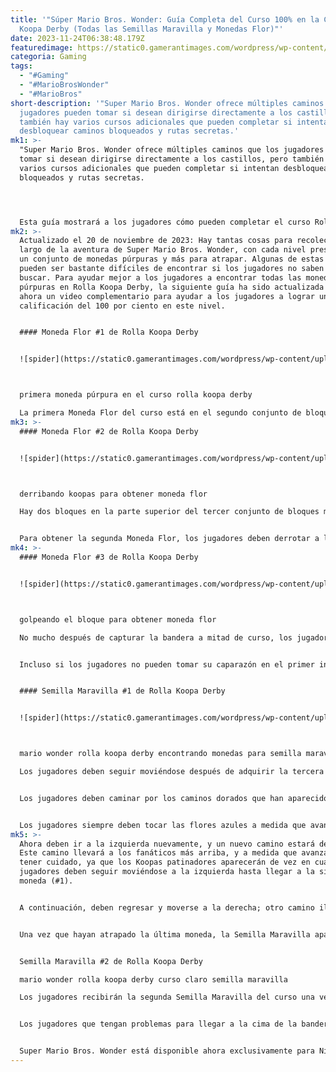```yaml
---
title: '"Súper Mario Bros. Wonder: Guía Completa del Curso 100% en la Carrera de
  Koopa Derby (Todas las Semillas Maravilla y Monedas Flor)"'
date: 2023-11-24T06:38:48.179Z
featuredimage: https://static0.gamerantimages.com/wordpress/wp-content/uploads/2023/10/mario-wonder-rolla-koopa-derby-flower-coin-1.jpg?q=50&fit=crop&w=1500&dpr=1.5
categoria: Gaming
tags:
  - "#Gaming"
  - "#MarioBrosWonder"
  - "#MarioBros"
short-description: '"Super Mario Bros. Wonder ofrece múltiples caminos que los
  jugadores pueden tomar si desean dirigirse directamente a los castillos, pero
  también hay varios cursos adicionales que pueden completar si intentan
  desbloquear caminos bloqueados y rutas secretas.'
mk1: >-
  "Super Mario Bros. Wonder ofrece múltiples caminos que los jugadores pueden
  tomar si desean dirigirse directamente a los castillos, pero también hay
  varios cursos adicionales que pueden completar si intentan desbloquear caminos
  bloqueados y rutas secretas.




  Esta guía mostrará a los jugadores cómo pueden completar el curso Rolla Koopa Derby en Super Mario Bros. Wonder. Este nivel se encuentra en el Mundo 1, Meseta Roca-Tubo. Para acceder a él, los jugadores deben dar primero diez Monedas Flor al Poplin al norte de la Tienda Poplin. Esto eliminará la gran roca que obstaculiza el camino, permitiendo a los jugadores avanzar.
mk2: >-
  Actualizado el 20 de noviembre de 2023: Hay tantas cosas para recolectar a lo
  largo de la aventura de Super Mario Bros. Wonder, con cada nivel presentando
  un conjunto de monedas púrpuras y más para atrapar. Algunas de estas monedas
  pueden ser bastante difíciles de encontrar si los jugadores no saben dónde
  buscar. Para ayudar mejor a los jugadores a encontrar todas las monedas
  púrpuras en Rolla Koopa Derby, la siguiente guía ha sido actualizada e incluye
  ahora un video complementario para ayudar a los jugadores a lograr una
  calificación del 100 por ciento en este nivel.


  #### Moneda Flor #1 de Rolla Koopa Derby


  ![spider](https://static0.gamerantimages.com/wordpress/wp-content/uploads/2023/10/mario-wonder-rolla-koopa-derby-flower-coin-1.jpg?q=50&fit=crop&w=1500&dpr=1.5 "spider")



  primera moneda púrpura en el curso rolla koopa derby

  La primera Moneda Flor del curso está en el segundo conjunto de bloques musicales. Hay varios Koopas patinadores allí, así que los jugadores deben tener cuidado de evitarlos. La forma más fácil de deshacerse de ellos es simplemente saltar sobre uno de ellos y luego usar su caparazón para derribar a los demás.
mk3: >-
  #### Moneda Flor #2 de Rolla Koopa Derby


  ![spider](https://static0.gamerantimages.com/wordpress/wp-content/uploads/2023/10/mario-wonder-rolla-koopa-derby-flower-coin-2.jpg?q=50&fit=crop&w=1500&dpr=1.5 "spider")



  derribando koopas para obtener moneda flor

  Hay dos bloques en la parte superior del tercer conjunto de bloques musicales; el bloque de la derecha liberará un dispositivo flotante una vez que los jugadores lo golpeen; los jugadores pueden saltar sobre él para agarrarlo. Esto los llevará al cielo, y aquí es donde encontrarán la segunda Moneda Flor.


  Para obtener la segunda Moneda Flor, los jugadores deben derrotar a los tres Koopas patinadores rosados y al caparazón verde en el centro de la plataforma. Pueden hacer esto rápidamente agarrando un caparazón y golpeando a todos los enemigos en el nivel con él.
mk4: >-
  #### Moneda Flor #3 de Rolla Koopa Derby


  ![spider](https://static0.gamerantimages.com/wordpress/wp-content/uploads/2023/10/mario-wonder-rolla-koopa-derby-flower-coin-3.jpg?q=50&fit=crop&w=1500&dpr=1.5 "spider")



  golpeando el bloque para obtener moneda flor

  No mucho después de capturar la bandera a mitad de curso, los jugadores podrán obtener la tercera Moneda Flor, justo después de la plataforma saltarina. Hay un bloque en la pared que los jugadores pueden golpear con un caparazón. Afortunadamente, hay un Koopa patinador que constantemente aparece y baja desde arriba.


  Incluso si los jugadores no pueden tomar su caparazón en el primer intento, pueden intentarlo tantas veces como quieran volviendo a la bandera y regresando. La tercera Moneda Flor púrpura saldrá del bloque.


  #### Semilla Maravilla #1 de Rolla Koopa Derby


  ![spider](https://static0.gamerantimages.com/wordpress/wp-content/uploads/2023/10/mario-wonder-rolla-koopa-derby-wonder-seed-1.jpg?q=50&fit=crop&w=1500&dpr=1.5 "spider")



  mario wonder rolla koopa derby encontrando monedas para semilla maravilla

  Los jugadores deben seguir moviéndose después de adquirir la tercera Moneda Flor, y justo al frente, se encontrarán con un tronco grande de árbol con una cuerda. Deben tirar de ella para que aparezca la Flor Maravilla. Pueden hacer esto corriendo mientras saltan cerca de ella. Una vez que se ha activado el efecto Maravilla, los jugadores tendrán que recolectar cinco monedas con una flor en ellas.


  Los jugadores deben caminar por los caminos dorados que han aparecido. Podrán recoger una moneda (#3) justo a la derecha, junto al tronco del árbol. Pueden seguir moviéndose a la derecha, y no muy lejos, verán otra moneda (#4).


  Los jugadores siempre deben tocar las flores azules a medida que avanzan, ya que les mostrarán el camino hacia la moneda más cercana.
mk5: >-
  Ahora deben ir a la izquierda nuevamente, y un nuevo camino estará despejado.
  Este camino llevará a los fanáticos más arriba, y a medida que avanzan, deben
  tener cuidado, ya que los Koopas patinadores aparecerán de vez en cuando. Los
  jugadores deben seguir moviéndose a la izquierda hasta llegar a la siguiente
  moneda (#1).


  A continuación, deben regresar y moverse a la derecha; otro camino iluminado los llevará más alto. Más adelante, los jugadores verán otra moneda (#5). Por último, tendrán que girar a la izquierda y verán la última moneda (#2). Los jugadores deben saltar para obtener esta moneda, ya que el camino no está conectado en ambos lados.


  Una vez que hayan atrapado la última moneda, la Semilla Maravilla aparecerá en la parte superior del árbol. Pueden atraparla tomando los caminos brillantes a la derecha y continuando ascendiendo hasta llegar a la cima. Esto hará que el efecto Maravilla termine, y los jugadores caerán de nuevo al nivel del suelo.


  Semilla Maravilla #2 de Rolla Koopa Derby

  mario wonder rolla koopa derby curso claro semilla maravilla

  Los jugadores recibirán la segunda Semilla Maravilla del curso una vez que hayan tocado la bandera. Para completar completamente el nivel, deberán llegar al tope de la bandera. Afortunadamente, hay una plataforma saltarina justo al lado de la bandera que impulsa los saltos de los jugadores.


  Los jugadores que tengan problemas para llegar a la cima de la bandera deben considerar equipar la insignia de Gorro Paracaídas o usar uno de los personajes Yoshi, ya que tienen la capacidad de realizar un Salto Planeador en cualquier momento.


  Super Mario Bros. Wonder está disponible ahora exclusivamente para Nintendo Switch."
---
```

